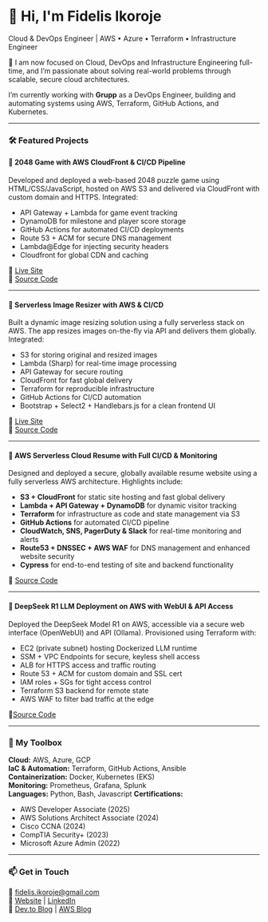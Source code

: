 # 👋 Hi, I'm Fidelis Ikoroje
Cloud & DevOps Engineer | AWS • Azure • Terraform • Infrastructure Engineer

🔧 I am now focused on Cloud, DevOps and Infrastructure Engineering full-time, and I’m passionate about solving real-world problems through scalable, secure cloud architectures.

I’m currently working with **Grupp** as a DevOps Engineer, building and automating systems using AWS, Terraform, GitHub Actions, and Kubernetes.

---

### 🛠️ Featured Projects
#### 🔹 2048 Game with AWS CloudFront & CI/CD Pipeline
Developed and deployed a web-based 2048 puzzle game using HTML/CSS/JavaScript, hosted on AWS S3 and delivered via CloudFront with custom domain and HTTPS. Integrated:
* API Gateway + Lambda for game event tracking
* DynamoDB for milestone and player score storage
* GitHub Actions for automated CI/CD deployments
* Route 53 + ACM for secure DNS management
* Lambda\@Edge for injecting security headers
* Cloudfront for global CDN and caching

🔗 [Live Site](https://play-2048.fozdigitalz.com)  
🔗 [Source Code](https://github.com/Fidelisesq/2048-Game-with-AWS-CloudFront-CI-CD-Pipeline)

---

#### 🔹 Serverless Image Resizer with AWS & CI/CD

Built a dynamic image resizing solution using a fully serverless stack on AWS. The app resizes images on-the-fly via API and delivers them globally. Integrated:

* S3 for storing original and resized images
* Lambda (Sharp) for real-time image processing
* API Gateway for secure routing
* CloudFront for fast global delivery
* Terraform for reproducible infrastructure
* GitHub Actions for CI/CD automation
* Bootstrap + Select2 + Handlebars.js for a clean frontend UI

🔗 [Live Site](https://image-resizer.fozdigitalz.com)  
🔗 [Source Code](https://github.com/Fidelisesq/serverless-image-resizer)

---
#### 🔹 AWS Serverless Cloud Resume with Full CI/CD & Monitoring

Designed and deployed a secure, globally available resume website using a fully serverless AWS architecture. Highlights include:

* **S3 + CloudFront** for static site hosting and fast global delivery
* **Lambda + API Gateway + DynamoDB** for dynamic visitor tracking
* **Terraform** for infrastructure as code and state management via S3
* **GitHub Actions** for automated CI/CD pipeline
* **CloudWatch, SNS, PagerDuty & Slack** for real-time monitoring and alerts
* **Route53 + DNSSEC + AWS WAF** for DNS management and enhanced website security
* **Cypress** for end-to-end testing of site and backend functionality

🔗 [Source Code](https://github.com/Fidelisesq/AWS-Cloud-Resume)

---

#### 🔹 DeepSeek R1 LLM Deployment on AWS with WebUI & API Access

Deployed the DeepSeek Model R1 on AWS, accessible via a secure web interface (OpenWebUI) and API (Ollama). Provisioned using Terraform with:

* EC2 (private subnet) hosting Dockerized LLM runtime
* SSM + VPC Endpoints for secure, keyless shell access
* ALB for HTTPS access and traffic routing
* Route 53 + ACM for custom domain and SSL cert
* IAM roles + SGs for tight access control
* Terraform S3 backend for remote state
* AWS WAF to filter bad traffic at the edge

🔗[Source Code](https://github.com/Fidelisesq/DeepSeekR1-AWS-GitHubActions-Terraform/tree/main)

---

### 🧰 My Toolbox
**Cloud:** AWS, Azure, GCP  
**IaC & Automation:** Terraform, GitHub Actions, Ansible   
**Containerization:** Docker, Kubernetes (EKS)  
**Monitoring:** Prometheus, Grafana, Splunk  
**Languages:** Python, Bash, Javascript
**Certifications:**  
- AWS Developer Associate (2025)  
- AWS Solutions Architect Associate (2024)  
- Cisco CCNA (2024)  
- CompTIA Security+ (2023)  
- Microsoft Azure Admin (2022)  

---

### 📫 Get in Touch
📧 fidelis.ikoroje@gmail.com  
🔗 [Website](https://fidelis.fozdigitalz.com) | [LinkedIn](https://www.linkedin.com/in/fidelis-ikoroje)  
🔗 [Dev.to Blog](https://dev.to/fidelisesq) | [AWS Blog](https://builder.aws.com/community/@fidelisesq)
